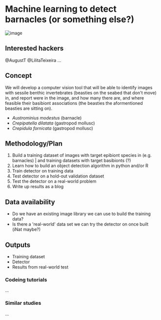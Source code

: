 # Machine learning to detect barnacles (or something else?)

![image](https://user-images.githubusercontent.com/3987564/154678343-52033c2f-8e27-4f6e-aa44-13f70f9940f0.png)

## Interested hackers

@AugustT
@LilitaTeixeira
...

## Concept

We will develop a computer vision tool that will be able to identify images with sessile benthic invertebrates (beasties on the seabed that don't move) in, and report were in the image, and how many there are, and where feasible their basibiont associations (the beasties the aformentioned beasties are sitting on).

* *Austrominius modestus* (barnacle)
* *Crepipatella dilatata* (gastropod mollusc)
* *Crepidula fornicata* (gastropod mollusc)

## Methodology/Plan

1. Build a training dataset of images with target epibiont species in (e.g. barnacles) | and training datasets with target basibionts (?)
2. Learn how to build an object detection algorithm in python and/or R
3. Train detector on training data
4. Test detector on a hold-out validation dataset
5. Test the detector on a real-world problem
6. Write up results as a blog

## Data availability

- Do we have an existing image library we can use to build the training data?
- Is there a 'real-world' data set we can try the detector on once built (iNat maybe?)

## Outputs

- Training dataset
- Detector
- Results from real-world test

### Codeing tutorials

...

### Similar studies

...
